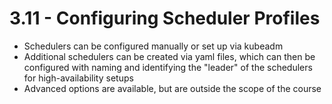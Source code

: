 # 3.11 - Configuring Scheduler Profiles

- Schedulers can be configured manually or set up via kubeadm
- Additional schedulers can be created via yaml files, which can then be configured
with naming and identifying the "leader" of the schedulers for high-availability
setups
- Advanced options are available, but are outside the scope of the course